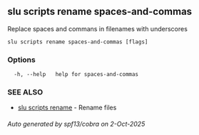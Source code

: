 ## slu scripts rename spaces-and-commas

Replace spaces and commans in filenames with underscores

```
slu scripts rename spaces-and-commas [flags]
```

### Options

```
  -h, --help   help for spaces-and-commas
```

### SEE ALSO

* [slu scripts rename](slu_scripts_rename.md)	 - Rename files

###### Auto generated by spf13/cobra on 2-Oct-2025
